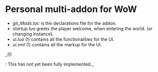 # Personal multi-addon for WoW

* _git_Mads.toc_ is the declarations file for the addon.
* _startup.lua_ greets the player welcome, when entering the world. (or changing instance).
* _ui.lua_ (!) contains all the functionalities for the UI.
* _ui.xml_ (!) contains all the markup for the UI.

<p color="red">_(!)</p> : This has not yet been fully implemented._